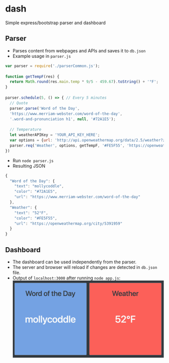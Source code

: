 # dash
Simple express/bootstrap parser and dashboard

## Parser
* Parses content from webpages and APIs and saves it to `db.json`
* Example usage in `parser.js`

```javascript
var parser = require('./parserCommon.js');

function getTempF(res) {
  return Math.round(res.main.temp * 9/5 - 459.67).toString() + '°F';
}

parser.schedule(5, () => { // Every 5 minutes
  // Quote
  parser.parse('Word of the Day',
  'https://www.merriam-webster.com/word-of-the-day',
  '.word-and-pronunciation h1', null, '#72A1E5');

  // Temperature
  let weatherAPIKey = 'YOUR_API_KEY_HERE';
  var options = {url: 'http://api.openweathermap.org/data/2.5/weather?zip=94105,us&appid=' + weatherAPIKey};
  parser.req('Weather', options, getTempF, '#FE5F55', 'https://openweathermap.org/city/5391959');
})
```

* Run `node parser.js`
* Resulting JSON

```javascript
{
  "Word of the Day": {
    "text": "mollycoddle",
    "color": "#72A1E5",
    "url": "https://www.merriam-webster.com/word-of-the-day"
  },
  "Weather": {
    "text": "52°F",
    "color": "#FE5F55",
    "url": "https://openweathermap.org/city/5391959"
  }
}
```

## Dashboard
* The dashboard can be used independently from the parser.
* The server and browser will reload if changes are detected in `db.json` file.
* Output of `localhost:3000` after running `node app.js`:
![Two-card example](demo_grid.png)
